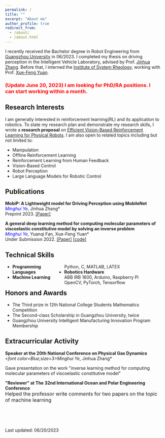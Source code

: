 ```yaml
---
permalink: /
title: ""
excerpt: "About me"
author_profile: true
redirect_from:
  - /about/
  - /about.html
---
```

  
<!-- ## About Me -->
I recently received the Bachelor degree in Robot Engineering from [Guangzhou University](http://www.gzhu.edu.cn/) in 06/2023. I completed my thesis on driving perception in the Intelligent Vehicle Laboratory, advised by Prof. [Jinhua Zhang](http://jd.gzhu.edu.cn/info/1150/4235.htm). Before that, I interned the [Institute of System Rheology](http://isr.gzhu.edu.cn/), working with Prof. [Xue-Feng Yuan](http://isr.gzhu.edu.cn/info/1259/2240.htm).  

### <span style="color:red">(Update June 20, 2023) I am looking for PhD/RA positions. I can start working within a month.</span>  
  

## Research Interests
        
I am generally interested in reinforcement learning(RL) and its application to robotics. To state my research plan and demonstrate my research skills, I wrote a **research proposal** on [Efficient Vision-Based Reinforcement Learning for Physical Robots](https://yeminghui.github.io/assets/files/Research_Proposal_Minghui_Ye.pdf). I am also open to related topics including but not limited to: 
- Manipulation
- Offline Reinforcement Learning
- Reinforcement Learning from Human Feedback
- Vision-Based Control
- Robot Perception
- Large Language Models for Robotic Control


## Publications
**MobiP: A Lightweight model for Driving Perception using MobileNet**  
*<font color=Blue>Minghui Ye</font>*, Jinhua Zhang\*  
Preprint 2023. [[Paper]](https://yeminghui.github.io/assets/files/MobiP_a_lightweight_model_for_driving_perception.pdf) 

**A general deep learning method for computing molecular parameters of viscoelastic constitutive model by solving an inverse problem**  
*<font color=Blue>Minghui Ye</font>*, Yuanqi Fan, Xue-Feng Yuan\*  
Under Submission 2022. [[Paper]](https://yeminghui.github.io/assets/files/a_general_deep_learning_method_for_computing_molecular_parameters.pdf) [[code]](https://github.com/yeminghui/Inv_learning)


## Technical Skills
<ul>
    <li> 
        <span style="float:left;width:35%;"> <strong>Programming Languages</strong></span> 
        <span style="float:right;width:65%;">Python, C, MATLAB, LATEX</span> 
    </li>
    <li> 
        <span style="float:left;width:35%;"> <strong>Robotics Hardware</strong></span> 
        <span style="float:right;width:65%;">ABB IRB 1600, Arduino, Raspberry Pi</span>
    </li>
    <li>
        <span style="float:left;width:35%;"><strong>Machine Learning</strong></span>
        <span style="float:right;width:65%;">OpenCV, PyTorch, Tensorflow</span>
    </li>
</ul>

[//]: # (font-size: 15px;)

## Honors and Awards
- The Third prize in 12th National College Students Mathematics Competition
- The Second-class Scholarship in Guangzhou University, twice
- Guangzhou University Intelligent Manufacturing Innovation Program Membership 


## Extracurricular Activity
**Speaker at the 20th National Conference on Physical Gas Dynamics**  
*<font color=Blue;size=3>Minghui Ye</font>*, Jinhua Zhang\*  
<p>Gave presentation on the work "inverse learning method for computing molecular parameters of viscoelastic constitutive model"</p>  
  

**"Reviewer" at The 32nd International Ocean and Polar Engineering Conference**  
<font size=3>Helped the professor write comments for two papers on the topic of machine learning</font>
  
<br />
<br />
<br />
  

Last updated: 06/20/2023